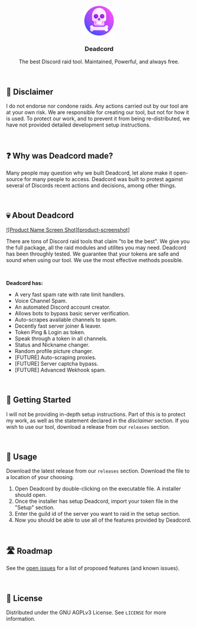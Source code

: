 <p align="center">
<img src="deadcord-logo.png" alt="Logo" width="80" height="80"><h3 align="center">Deadcord</h3><p align="center">The best Discord raid tool. Maintained, Powerful, and always free.</p>
<br>

## 🚨 Disclaimer
I do not endorse nor condone raids. Any actions carried out by our tool are at your own risk. We are responsible for creating our tool, but not for how it is used.
To protect our work, and to prevent it from being re-distributed, we have not provided detailed development setup instructions.

<br>

## ❓ Why was Deadcord made?
Many people may question why we built Deadcord, let alone make it open-source for many people to access. Deadcord was built to protest against several of Discords recent actions and decisions, among other things.

<br>

## 💀 About Deadcord

[![Product Name Screen Shot][product-screenshot]](https://example.com)

There are tons of Discord raid tools that claim "to be the best". We give you the full package, all the raid modules and utilites you may need. Deadcord has been throughly tested. We guarantee that your tokens are safe and sound when using our tool. We use the most effective methods possible.

<br>

**Deadcord has:**
* A very fast spam rate with rate limit handlers.
* Voice Channel Spam.
* An automated Discord account creator.
* Allows bots to bypass basic server verification.
* Auto-scrapes available channels to spam.
* Decently fast server joiner & leaver.
* Token Ping & Login as token.
* Speak through a token in all channels.
* Status and Nickname changer.
* Random profile picture changer.
* [FUTURE] Auto-scraping proxies.
* [FUTURE] Server captcha bypass.
* [FUTURE] Advanced Wekhook spam.
<br>

## 🏁 Getting Started

I will not be providing in-depth setup instructions. Part of this is to protect my work, as well as the statement declared in the *disclaimer* section. If you wish to use our tool, download a release from our `releases` section.

<br>

## 🧰 Usage

Download the latest release from our `releases` section. Download the file to a location of your choosing.

1. Open Deadcord by double-clicking on the executable file. A installer should open.
2. Once the installer has setup Deadcord, import your token file in the "Setup" section.
3. Enter the guild id of the server you want to raid in the setup section.
4. Now you should be able to use all of the features provided by Deadcord.

<br>

## 🛣️ Roadmap

See the [open issues]() for a list of proposed features (and known issues).

<br>

## 📜 License

Distributed under the GNU AGPLv3 License. See `LICENSE` for more information.
